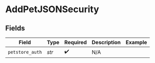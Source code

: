 # AddPetJSONSecurity


## Fields

| Field              | Type               | Required           | Description        | Example            |
| ------------------ | ------------------ | ------------------ | ------------------ | ------------------ |
| `petstore_auth`    | *str*              | :heavy_check_mark: | N/A                |                    |